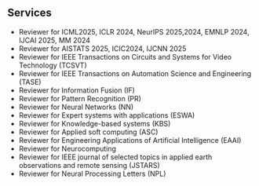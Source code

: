 ## Services
- Reviewer for ICML2025, ICLR 2024, NeurIPS 2025,2024, EMNLP 2024, IJCAI 2025, MM 2024
- Reviewer for AISTATS 2025, ICIC2024, IJCNN 2025
- Reviewer for IEEE Transactions on Circuits and Systems for Video Technology (TCSVT)
- Reviewer for IEEE Transactions on Automation Science and Engineering (TASE)
- Reviewer for Information Fusion (IF)
- Reviewer for Pattern Recognition (PR)
- Reviewer for Neural Networks (NN)
- Reviewer for Expert systems with applications (ESWA)
- Reviewer for Knowledge-based systems (KBS)
- Reviewer for Applied soft computing (ASC)
- Reviewer for Engineering Applications of Artificial Intelligence (EAAI)
- Reviewer for Neurocomputing
- Reviewer for IEEE journal of selected topics in applied earth observations and remote sensing (JSTARS)
- Reviewer for Neural Processing Letters (NPL)


<!-- <h4 style="margin:0 10px 0;">Conference Reviewers</h4> -->

<!-- <ul style="margin:0 0 5px;">
  <li><a href="http://cvpr2023.thecvf.com/"><autocolor>IEEE/CVF Conference on Computer Vision and Pattern Recognition (CVPR) 2021-2023</autocolor></a></li>
  <li><a href="http://iccv2021.thecvf.com/"><autocolor>IEEE/CVF International Conference on Computer Vision (ICCV) 2021</autocolor></a></li>
  <li><a href="https://eccv2022.ecva.net/"><autocolor>European Conference on Computer Vision (ECCV) 2022</autocolor></a></li>
</ul> -->
